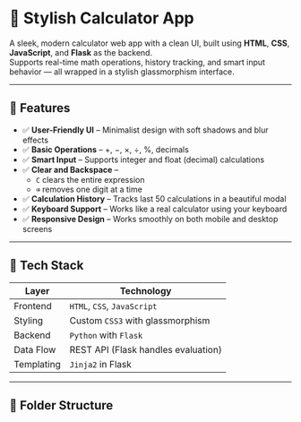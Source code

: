 # 🧮 Stylish Calculator App

A sleek, modern calculator web app with a clean UI, built using **HTML**, **CSS**, **JavaScript**, and **Flask** as the backend.  
Supports real-time math operations, history tracking, and smart input behavior — all wrapped in a stylish glassmorphism interface.

---

## 🚀 Features

- ✅ **User-Friendly UI** – Minimalist design with soft shadows and blur effects
- ✅ **Basic Operations** – +, −, ×, ÷, %, decimals
- ✅ **Smart Input** – Supports integer and float (decimal) calculations
- ✅ **Clear and Backspace** – 
  - `C` clears the entire expression
  - `⌫` removes one digit at a time
- ✅ **Calculation History** – Tracks last 50 calculations in a beautiful modal
- ✅ **Keyboard Support** – Works like a real calculator using your keyboard
- ✅ **Responsive Design** – Works smoothly on both mobile and desktop screens

---

## 🧠 Tech Stack

| Layer      | Technology         |
|------------|--------------------|
| Frontend   | `HTML`, `CSS`, `JavaScript` |
| Styling    | Custom `CSS3` with glassmorphism |
| Backend    | `Python` with `Flask` |
| Data Flow  | REST API (Flask handles evaluation) |
| Templating | `Jinja2` in Flask |

---

## 📁 Folder Structure

